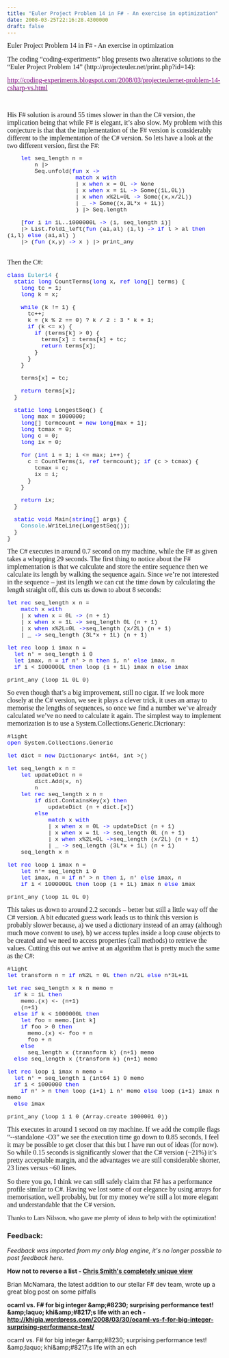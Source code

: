 ```yaml
---
title: "Euler Project Problem 14 in F# - An exercise in optimization"
date: 2008-03-25T22:16:28.4300000
draft: false
---
```


<p class="MsoNormal" style="MARGIN: 0cm 0cm 10pt"><font face="Calibri" size="3">Euler Project Problem 14 in F# - An exercise in optimization</font></p>
<p class="MsoNormal" style="MARGIN: 0cm 0cm 10pt"><font face="Calibri" size="3">The coding “coding-experiments” blog presents two alterative solutions to the “Euler Project Problem 14” (http://projecteuler.net/print.php?id=14): </font></p>
<p class="MsoNormal" style="MARGIN: 0cm 0cm 10pt"><a href="http://coding-experiments.blogspot.com/2008/03/projecteulernet-problem-14-csharp-vs.html"><font face="Calibri" color="#800080" size="3">http://coding-experiments.blogspot.com/2008/03/projecteulernet-problem-14-csharp-vs.html</font></a></p>
<p class="MsoNormal" style="MARGIN: 0cm 0cm 10pt"><o:p><font face="Calibri" size="3"> </font></o:p></p>
<p class="MsoNormal" style="MARGIN: 0cm 0cm 10pt"><font face="Calibri" size="3">His F# solution is around 55 times slower in than the C# version, the implication being that while F# is elegant, it’s also slow. My problem with this conjecture is that that the implementation of the F# version is considerably different to the implementation of the C# version. So lets have a look at the two different version, first the F#:</font></p>
<p class="MsoNormal" style="MARGIN: 0cm 0cm 0pt; LINE-HEIGHT: normal; mso-layout-grid-align: none"><span style="FONT-SIZE: 10pt; FONT-FAMILY: &quot;Courier New&quot;; mso-no-proof: yes"><span style="mso-spacerun: yes">    </span><span style="COLOR: blue">let</span> seq_length n = <o:p></o:p></span></p>
<p class="MsoNormal" style="MARGIN: 0cm 0cm 0pt; LINE-HEIGHT: normal; mso-layout-grid-align: none"><span style="FONT-SIZE: 10pt; FONT-FAMILY: &quot;Courier New&quot;; mso-no-proof: yes"><span style="mso-spacerun: yes">        </span>n |&gt; <o:p></o:p></span></p>
<p class="MsoNormal" style="MARGIN: 0cm 0cm 0pt; LINE-HEIGHT: normal; mso-layout-grid-align: none"><span style="FONT-SIZE: 10pt; FONT-FAMILY: &quot;Courier New&quot;; mso-no-proof: yes"><span style="mso-spacerun: yes">        </span>Seq.unfold(<span style="COLOR: blue">fun</span> x <span style="COLOR: blue">-&gt;</span> <o:p></o:p></span></p>
<p class="MsoNormal" style="MARGIN: 0cm 0cm 0pt; LINE-HEIGHT: normal; mso-layout-grid-align: none"><span style="FONT-SIZE: 10pt; FONT-FAMILY: &quot;Courier New&quot;; mso-no-proof: yes"><span style="mso-spacerun: yes">                    </span><span style="COLOR: blue">match</span> x <span style="COLOR: blue">with<o:p></o:p></span></span></p>
<p class="MsoNormal" style="MARGIN: 0cm 0cm 0pt; LINE-HEIGHT: normal; mso-layout-grid-align: none"><span style="FONT-SIZE: 10pt; FONT-FAMILY: &quot;Courier New&quot;; mso-no-proof: yes"><span style="mso-spacerun: yes">                    </span>| x <span style="COLOR: blue">when</span> x = 0L <span style="COLOR: blue">-&gt;</span> None<o:p></o:p></span></p>
<p class="MsoNormal" style="MARGIN: 0cm 0cm 0pt; LINE-HEIGHT: normal; mso-layout-grid-align: none"><span style="FONT-SIZE: 10pt; FONT-FAMILY: &quot;Courier New&quot;; mso-no-proof: yes"><span style="mso-spacerun: yes">                    </span>| x <span style="COLOR: blue">when</span> x = 1L <span style="COLOR: blue">-&gt;</span> Some((1L,0L))<o:p></o:p></span></p>
<p class="MsoNormal" style="MARGIN: 0cm 0cm 0pt; LINE-HEIGHT: normal; mso-layout-grid-align: none"><span style="FONT-SIZE: 10pt; FONT-FAMILY: &quot;Courier New&quot;; mso-no-proof: yes"><span style="mso-spacerun: yes">                    </span>| x <span style="COLOR: blue">when</span> x%2L=0L <span style="COLOR: blue">-&gt;</span> Some((x,x/2L))<o:p></o:p></span></p>
<p class="MsoNormal" style="MARGIN: 0cm 0cm 0pt; LINE-HEIGHT: normal; mso-layout-grid-align: none"><span style="FONT-SIZE: 10pt; FONT-FAMILY: &quot;Courier New&quot;; mso-no-proof: yes"><span style="mso-spacerun: yes">                    </span>| _ <span style="COLOR: blue">-&gt;</span> Some((x,3L*x + 1L))<o:p></o:p></span></p>
<p class="MsoNormal" style="MARGIN: 0cm 0cm 0pt; LINE-HEIGHT: normal; mso-layout-grid-align: none"><span style="FONT-SIZE: 10pt; FONT-FAMILY: &quot;Courier New&quot;; mso-no-proof: yes"><span style="mso-spacerun: yes">                    </span>) |&gt; Seq.length<o:p></o:p></span></p>
<p class="MsoNormal" style="MARGIN: 0cm 0cm 0pt; LINE-HEIGHT: normal; mso-layout-grid-align: none"><span style="FONT-SIZE: 10pt; FONT-FAMILY: &quot;Courier New&quot;; mso-no-proof: yes"><span style="mso-spacerun: yes">                    </span><o:p></o:p></span></p>
<p class="MsoNormal" style="MARGIN: 0cm 0cm 0pt; LINE-HEIGHT: normal; mso-layout-grid-align: none"><span style="FONT-SIZE: 10pt; FONT-FAMILY: &quot;Courier New&quot;; mso-no-proof: yes"><span style="mso-spacerun: yes">    </span>[<span style="COLOR: blue">for</span> i <span style="COLOR: blue">in</span> 1L..1000000L <span style="COLOR: blue">-&gt;</span> (i, seq_length i)]<o:p></o:p></span></p>
<p class="MsoNormal" style="MARGIN: 0cm 0cm 0pt; LINE-HEIGHT: normal; mso-layout-grid-align: none"><span style="FONT-SIZE: 10pt; FONT-FAMILY: &quot;Courier New&quot;; mso-no-proof: yes"><span style="mso-spacerun: yes">    </span>|&gt; List.fold1_left(<span style="COLOR: blue">fun</span> (ai,al) (i,l) <span style="COLOR: blue">-&gt;</span> <span style="COLOR: blue">if</span> l &gt; al <span style="COLOR: blue">then</span> (i,l) <span style="COLOR: blue">else</span> (ai,al) )<o:p></o:p></span></p>
<p class="MsoNormal" style="MARGIN: 0cm 0cm 0pt; LINE-HEIGHT: normal; mso-layout-grid-align: none"><span style="FONT-SIZE: 10pt; FONT-FAMILY: &quot;Courier New&quot;; mso-no-proof: yes"><span style="mso-spacerun: yes">    </span>|&gt; (<span style="COLOR: blue">fun</span> (x,y) <span style="COLOR: blue">-&gt;</span> x ) |&gt; print_any<o:p></o:p></span></p>
<p class="MsoNormal" style="MARGIN: 0cm 0cm 10pt"><o:p><font face="Calibri" size="3"> </font></o:p></p>
<p class="MsoNormal" style="MARGIN: 0cm 0cm 10pt"><font face="Calibri" size="3">Then the C#:</font></p>
<p class="MsoNormal" style="MARGIN: 0cm 0cm 0pt; LINE-HEIGHT: normal; mso-layout-grid-align: none"><span style="FONT-SIZE: 10pt; COLOR: blue; FONT-FAMILY: &quot;Courier New&quot;; mso-no-proof: yes">class</span><span style="FONT-SIZE: 10pt; FONT-FAMILY: &quot;Courier New&quot;; mso-no-proof: yes"> <span style="COLOR: #2b91af">Euler14</span> {<o:p></o:p></span></p>
<p class="MsoNormal" style="MARGIN: 0cm 0cm 0pt; LINE-HEIGHT: normal; mso-layout-grid-align: none"><span style="FONT-SIZE: 10pt; FONT-FAMILY: &quot;Courier New&quot;; mso-no-proof: yes"><span style="mso-spacerun: yes">  </span><span style="COLOR: blue">static</span> <span style="COLOR: blue">long</span> CountTerms(<span style="COLOR: blue">long</span> x, <span style="COLOR: blue">ref</span> <span style="COLOR: blue">long</span>[] terms) {<o:p></o:p></span></p>
<p class="MsoNormal" style="MARGIN: 0cm 0cm 0pt; LINE-HEIGHT: normal; mso-layout-grid-align: none"><span style="FONT-SIZE: 10pt; FONT-FAMILY: &quot;Courier New&quot;; mso-no-proof: yes"><span style="mso-spacerun: yes">    </span><span style="COLOR: blue">long</span> tc = 1;<o:p></o:p></span></p>
<p class="MsoNormal" style="MARGIN: 0cm 0cm 0pt; LINE-HEIGHT: normal; mso-layout-grid-align: none"><span style="FONT-SIZE: 10pt; FONT-FAMILY: &quot;Courier New&quot;; mso-no-proof: yes"><span style="mso-spacerun: yes">    </span><span style="COLOR: blue">long</span> k = x;<o:p></o:p></span></p>
<p class="MsoNormal" style="MARGIN: 0cm 0cm 0pt; LINE-HEIGHT: normal; mso-layout-grid-align: none"><span style="FONT-SIZE: 10pt; FONT-FAMILY: &quot;Courier New&quot;; mso-no-proof: yes"><o:p> </o:p></span></p>
<p class="MsoNormal" style="MARGIN: 0cm 0cm 0pt; LINE-HEIGHT: normal; mso-layout-grid-align: none"><span style="FONT-SIZE: 10pt; FONT-FAMILY: &quot;Courier New&quot;; mso-no-proof: yes"><span style="mso-spacerun: yes">    </span><span style="COLOR: blue">while</span> (k != 1) {<o:p></o:p></span></p>
<p class="MsoNormal" style="MARGIN: 0cm 0cm 0pt; LINE-HEIGHT: normal; mso-layout-grid-align: none"><span style="FONT-SIZE: 10pt; FONT-FAMILY: &quot;Courier New&quot;; mso-no-proof: yes"><span style="mso-spacerun: yes">      </span>tc++;<o:p></o:p></span></p>
<p class="MsoNormal" style="MARGIN: 0cm 0cm 0pt; LINE-HEIGHT: normal; mso-layout-grid-align: none"><span style="FONT-SIZE: 10pt; FONT-FAMILY: &quot;Courier New&quot;; mso-no-proof: yes"><span style="mso-spacerun: yes">      </span>k = (k % 2 == 0) ? k / 2 : 3 * k + 1;<o:p></o:p></span></p>
<p class="MsoNormal" style="MARGIN: 0cm 0cm 0pt; LINE-HEIGHT: normal; mso-layout-grid-align: none"><span style="FONT-SIZE: 10pt; FONT-FAMILY: &quot;Courier New&quot;; mso-no-proof: yes"><span style="mso-spacerun: yes">      </span><span style="COLOR: blue">if</span> (k &lt;= x) {<o:p></o:p></span></p>
<p class="MsoNormal" style="MARGIN: 0cm 0cm 0pt; LINE-HEIGHT: normal; mso-layout-grid-align: none"><span style="FONT-SIZE: 10pt; FONT-FAMILY: &quot;Courier New&quot;; mso-no-proof: yes"><span style="mso-spacerun: yes">        </span><span style="COLOR: blue">if</span> (terms[k] &gt; 0) {<o:p></o:p></span></p>
<p class="MsoNormal" style="MARGIN: 0cm 0cm 0pt; LINE-HEIGHT: normal; mso-layout-grid-align: none"><span style="FONT-SIZE: 10pt; FONT-FAMILY: &quot;Courier New&quot;; mso-no-proof: yes"><span style="mso-spacerun: yes">          </span>terms[x] = terms[k] + tc;<o:p></o:p></span></p>
<p class="MsoNormal" style="MARGIN: 0cm 0cm 0pt; LINE-HEIGHT: normal; mso-layout-grid-align: none"><span style="FONT-SIZE: 10pt; FONT-FAMILY: &quot;Courier New&quot;; mso-no-proof: yes"><span style="mso-spacerun: yes">          </span><span style="COLOR: blue">return</span> terms[x];<o:p></o:p></span></p>
<p class="MsoNormal" style="MARGIN: 0cm 0cm 0pt; LINE-HEIGHT: normal; mso-layout-grid-align: none"><span style="FONT-SIZE: 10pt; FONT-FAMILY: &quot;Courier New&quot;; mso-no-proof: yes"><span style="mso-spacerun: yes">        </span>}<o:p></o:p></span></p>
<p class="MsoNormal" style="MARGIN: 0cm 0cm 0pt; LINE-HEIGHT: normal; mso-layout-grid-align: none"><span style="FONT-SIZE: 10pt; FONT-FAMILY: &quot;Courier New&quot;; mso-no-proof: yes"><span style="mso-spacerun: yes">      </span>}<o:p></o:p></span></p>
<p class="MsoNormal" style="MARGIN: 0cm 0cm 0pt; LINE-HEIGHT: normal; mso-layout-grid-align: none"><span style="FONT-SIZE: 10pt; FONT-FAMILY: &quot;Courier New&quot;; mso-no-proof: yes"><span style="mso-spacerun: yes">    </span>}<o:p></o:p></span></p>
<p class="MsoNormal" style="MARGIN: 0cm 0cm 0pt; LINE-HEIGHT: normal; mso-layout-grid-align: none"><span style="FONT-SIZE: 10pt; FONT-FAMILY: &quot;Courier New&quot;; mso-no-proof: yes"><o:p> </o:p></span></p>
<p class="MsoNormal" style="MARGIN: 0cm 0cm 0pt; LINE-HEIGHT: normal; mso-layout-grid-align: none"><span style="FONT-SIZE: 10pt; FONT-FAMILY: &quot;Courier New&quot;; mso-no-proof: yes"><span style="mso-spacerun: yes">    </span>terms[x] = tc;<o:p></o:p></span></p>
<p class="MsoNormal" style="MARGIN: 0cm 0cm 0pt; LINE-HEIGHT: normal; mso-layout-grid-align: none"><span style="FONT-SIZE: 10pt; FONT-FAMILY: &quot;Courier New&quot;; mso-no-proof: yes"><o:p> </o:p></span></p>
<p class="MsoNormal" style="MARGIN: 0cm 0cm 0pt; LINE-HEIGHT: normal; mso-layout-grid-align: none"><span style="FONT-SIZE: 10pt; FONT-FAMILY: &quot;Courier New&quot;; mso-no-proof: yes"><span style="mso-spacerun: yes">    </span><span style="COLOR: blue">return</span> terms[x];<o:p></o:p></span></p>
<p class="MsoNormal" style="MARGIN: 0cm 0cm 0pt; LINE-HEIGHT: normal; mso-layout-grid-align: none"><span style="FONT-SIZE: 10pt; FONT-FAMILY: &quot;Courier New&quot;; mso-no-proof: yes"><span style="mso-spacerun: yes">  </span>}<o:p></o:p></span></p>
<p class="MsoNormal" style="MARGIN: 0cm 0cm 0pt; LINE-HEIGHT: normal; mso-layout-grid-align: none"><span style="FONT-SIZE: 10pt; FONT-FAMILY: &quot;Courier New&quot;; mso-no-proof: yes"><o:p> </o:p></span></p>
<p class="MsoNormal" style="MARGIN: 0cm 0cm 0pt; LINE-HEIGHT: normal; mso-layout-grid-align: none"><span style="FONT-SIZE: 10pt; FONT-FAMILY: &quot;Courier New&quot;; mso-no-proof: yes"><span style="mso-spacerun: yes">  </span><span style="COLOR: blue">static</span> <span style="COLOR: blue">long</span> LongestSeq() {<o:p></o:p></span></p>
<p class="MsoNormal" style="MARGIN: 0cm 0cm 0pt; LINE-HEIGHT: normal; mso-layout-grid-align: none"><span style="FONT-SIZE: 10pt; FONT-FAMILY: &quot;Courier New&quot;; mso-no-proof: yes"><span style="mso-spacerun: yes">    </span><span style="COLOR: blue">long</span> max = 1000000;<o:p></o:p></span></p>
<p class="MsoNormal" style="MARGIN: 0cm 0cm 0pt; LINE-HEIGHT: normal; mso-layout-grid-align: none"><span style="FONT-SIZE: 10pt; FONT-FAMILY: &quot;Courier New&quot;; mso-no-proof: yes"><span style="mso-spacerun: yes">    </span><span style="COLOR: blue">long</span>[] termcount = <span style="COLOR: blue">new</span> <span style="COLOR: blue">long</span>[max + 1];<o:p></o:p></span></p>
<p class="MsoNormal" style="MARGIN: 0cm 0cm 0pt; LINE-HEIGHT: normal; mso-layout-grid-align: none"><span style="FONT-SIZE: 10pt; FONT-FAMILY: &quot;Courier New&quot;; mso-no-proof: yes"><span style="mso-spacerun: yes">    </span><span style="COLOR: blue">long</span> tcmax = 0;<o:p></o:p></span></p>
<p class="MsoNormal" style="MARGIN: 0cm 0cm 0pt; LINE-HEIGHT: normal; mso-layout-grid-align: none"><span style="FONT-SIZE: 10pt; FONT-FAMILY: &quot;Courier New&quot;; mso-no-proof: yes"><span style="mso-spacerun: yes">    </span><span style="COLOR: blue">long</span> c = 0;<o:p></o:p></span></p>
<p class="MsoNormal" style="MARGIN: 0cm 0cm 0pt; LINE-HEIGHT: normal; mso-layout-grid-align: none"><span style="FONT-SIZE: 10pt; FONT-FAMILY: &quot;Courier New&quot;; mso-no-proof: yes"><span style="mso-spacerun: yes">    </span><span style="COLOR: blue">long</span> ix = 0;<o:p></o:p></span></p>
<p class="MsoNormal" style="MARGIN: 0cm 0cm 0pt; LINE-HEIGHT: normal; mso-layout-grid-align: none"><span style="FONT-SIZE: 10pt; FONT-FAMILY: &quot;Courier New&quot;; mso-no-proof: yes"><o:p> </o:p></span></p>
<p class="MsoNormal" style="MARGIN: 0cm 0cm 0pt; LINE-HEIGHT: normal; mso-layout-grid-align: none"><span style="FONT-SIZE: 10pt; FONT-FAMILY: &quot;Courier New&quot;; mso-no-proof: yes"><span style="mso-spacerun: yes">    </span><span style="COLOR: blue">for</span> (<span style="COLOR: blue">int</span> i = 1; i &lt;= max; i++) {<o:p></o:p></span></p>
<p class="MsoNormal" style="MARGIN: 0cm 0cm 0pt; LINE-HEIGHT: normal; mso-layout-grid-align: none"><span style="FONT-SIZE: 10pt; FONT-FAMILY: &quot;Courier New&quot;; mso-no-proof: yes"><span style="mso-spacerun: yes">      </span>c = CountTerms(i, <span style="COLOR: blue">ref</span> termcount); <span style="COLOR: blue">if</span> (c &gt; tcmax) {<o:p></o:p></span></p>
<p class="MsoNormal" style="MARGIN: 0cm 0cm 0pt; LINE-HEIGHT: normal; mso-layout-grid-align: none"><span style="FONT-SIZE: 10pt; FONT-FAMILY: &quot;Courier New&quot;; mso-no-proof: yes"><span style="mso-spacerun: yes">        </span>tcmax = c;<o:p></o:p></span></p>
<p class="MsoNormal" style="MARGIN: 0cm 0cm 0pt; LINE-HEIGHT: normal; mso-layout-grid-align: none"><span style="FONT-SIZE: 10pt; FONT-FAMILY: &quot;Courier New&quot;; mso-no-proof: yes"><span style="mso-spacerun: yes">        </span>ix = i;<o:p></o:p></span></p>
<p class="MsoNormal" style="MARGIN: 0cm 0cm 0pt; LINE-HEIGHT: normal; mso-layout-grid-align: none"><span style="FONT-SIZE: 10pt; FONT-FAMILY: &quot;Courier New&quot;; mso-no-proof: yes"><span style="mso-spacerun: yes">      </span>}<o:p></o:p></span></p>
<p class="MsoNormal" style="MARGIN: 0cm 0cm 0pt; LINE-HEIGHT: normal; mso-layout-grid-align: none"><span style="FONT-SIZE: 10pt; FONT-FAMILY: &quot;Courier New&quot;; mso-no-proof: yes"><span style="mso-spacerun: yes">    </span>}<o:p></o:p></span></p>
<p class="MsoNormal" style="MARGIN: 0cm 0cm 0pt; LINE-HEIGHT: normal; mso-layout-grid-align: none"><span style="FONT-SIZE: 10pt; FONT-FAMILY: &quot;Courier New&quot;; mso-no-proof: yes"><o:p> </o:p></span></p>
<p class="MsoNormal" style="MARGIN: 0cm 0cm 0pt; LINE-HEIGHT: normal; mso-layout-grid-align: none"><span style="FONT-SIZE: 10pt; FONT-FAMILY: &quot;Courier New&quot;; mso-no-proof: yes"><span style="mso-spacerun: yes">    </span><span style="COLOR: blue">return</span> ix;<o:p></o:p></span></p>
<p class="MsoNormal" style="MARGIN: 0cm 0cm 0pt; LINE-HEIGHT: normal; mso-layout-grid-align: none"><span style="FONT-SIZE: 10pt; FONT-FAMILY: &quot;Courier New&quot;; mso-no-proof: yes"><span style="mso-spacerun: yes">  </span>}<o:p></o:p></span></p>
<p class="MsoNormal" style="MARGIN: 0cm 0cm 0pt; LINE-HEIGHT: normal; mso-layout-grid-align: none"><span style="FONT-SIZE: 10pt; FONT-FAMILY: &quot;Courier New&quot;; mso-no-proof: yes"><o:p> </o:p></span></p>
<p class="MsoNormal" style="MARGIN: 0cm 0cm 0pt; LINE-HEIGHT: normal; mso-layout-grid-align: none"><span style="FONT-SIZE: 10pt; FONT-FAMILY: &quot;Courier New&quot;; mso-no-proof: yes"><span style="mso-spacerun: yes">  </span><span style="COLOR: blue">static</span> <span style="COLOR: blue">void</span> Main(<span style="COLOR: blue">string</span>[] args) {<o:p></o:p></span></p>
<p class="MsoNormal" style="MARGIN: 0cm 0cm 0pt; LINE-HEIGHT: normal; mso-layout-grid-align: none"><span style="FONT-SIZE: 10pt; FONT-FAMILY: &quot;Courier New&quot;; mso-no-proof: yes"><span style="mso-spacerun: yes">    </span><span style="COLOR: #2b91af">Console</span>.WriteLine(LongestSeq());<o:p></o:p></span></p>
<p class="MsoNormal" style="MARGIN: 0cm 0cm 0pt; LINE-HEIGHT: normal; mso-layout-grid-align: none"><span style="FONT-SIZE: 10pt; FONT-FAMILY: &quot;Courier New&quot;; mso-no-proof: yes"><span style="mso-spacerun: yes">  </span>}<o:p></o:p></span></p>
<p class="MsoNormal" style="MARGIN: 0cm 0cm 10pt"><span style="FONT-SIZE: 10pt; LINE-HEIGHT: 115%; FONT-FAMILY: &quot;Courier New&quot;; mso-no-proof: yes">}</span></p>
<p class="MsoNormal" style="MARGIN: 0cm 0cm 10pt"><font face="Calibri" size="3">The C# executes in around 0.7 second on my machine, while the F# as given takes a whopping 29 seconds. The first thing to notice about the F# implementation is that we calculate and store the entire sequence then we calculate its length by walking the sequence again. Since we’re not interested in the sequence – just its length we can cut the time down by calculating the length straight off, this cuts us down to about 8 seconds:</font></p>
<p class="MsoNormal" style="MARGIN: 0cm 0cm 0pt; LINE-HEIGHT: normal; mso-layout-grid-align: none"><span style="FONT-SIZE: 10pt; COLOR: blue; FONT-FAMILY: &quot;Courier New&quot;; mso-no-proof: yes">let</span><span style="FONT-SIZE: 10pt; FONT-FAMILY: &quot;Courier New&quot;; mso-no-proof: yes"> <span style="COLOR: blue">rec</span> seq_length x n =<o:p></o:p></span></p>
<p class="MsoNormal" style="MARGIN: 0cm 0cm 0pt; LINE-HEIGHT: normal; mso-layout-grid-align: none"><span style="FONT-SIZE: 10pt; FONT-FAMILY: &quot;Courier New&quot;; mso-no-proof: yes"><span style="mso-spacerun: yes">    </span><span style="COLOR: blue">match</span> x <span style="COLOR: blue">with<o:p></o:p></span></span></p>
<p class="MsoNormal" style="MARGIN: 0cm 0cm 0pt; LINE-HEIGHT: normal; mso-layout-grid-align: none"><span style="FONT-SIZE: 10pt; FONT-FAMILY: &quot;Courier New&quot;; mso-no-proof: yes"><span style="mso-spacerun: yes">    </span>| x <span style="COLOR: blue">when</span> x = 0L <span style="COLOR: blue">-&gt;</span> (n + 1)<o:p></o:p></span></p>
<p class="MsoNormal" style="MARGIN: 0cm 0cm 0pt; LINE-HEIGHT: normal; mso-layout-grid-align: none"><span style="FONT-SIZE: 10pt; FONT-FAMILY: &quot;Courier New&quot;; mso-no-proof: yes"><span style="mso-spacerun: yes">    </span>| x <span style="COLOR: blue">when</span> x = 1L <span style="COLOR: blue">-&gt;</span> seq_length 0L (n + 1)<o:p></o:p></span></p>
<p class="MsoNormal" style="MARGIN: 0cm 0cm 0pt; LINE-HEIGHT: normal; mso-layout-grid-align: none"><span style="FONT-SIZE: 10pt; FONT-FAMILY: &quot;Courier New&quot;; mso-no-proof: yes"><span style="mso-spacerun: yes">    </span>| x <span style="COLOR: blue">when</span> x%2L=0L <span style="COLOR: blue">-&gt;</span>seq_length (x/2L) (n + 1)<o:p></o:p></span></p>
<p class="MsoNormal" style="MARGIN: 0cm 0cm 0pt; LINE-HEIGHT: normal; mso-layout-grid-align: none"><span style="FONT-SIZE: 10pt; FONT-FAMILY: &quot;Courier New&quot;; mso-no-proof: yes"><span style="mso-spacerun: yes">    </span>| _ <span style="COLOR: blue">-&gt;</span> seq_length (3L*x + 1L) (n + 1)<span style="mso-spacerun: yes">     </span><o:p></o:p></span></p>
<p class="MsoNormal" style="MARGIN: 0cm 0cm 0pt; LINE-HEIGHT: normal; mso-layout-grid-align: none"><span style="FONT-SIZE: 10pt; FONT-FAMILY: &quot;Courier New&quot;; mso-no-proof: yes"><o:p> </o:p></span></p>
<p class="MsoNormal" style="MARGIN: 0cm 0cm 0pt; LINE-HEIGHT: normal; mso-layout-grid-align: none"><span style="FONT-SIZE: 10pt; COLOR: blue; FONT-FAMILY: &quot;Courier New&quot;; mso-no-proof: yes">let</span><span style="FONT-SIZE: 10pt; FONT-FAMILY: &quot;Courier New&quot;; mso-no-proof: yes"> <span style="COLOR: blue">rec</span> loop i imax n =<o:p></o:p></span></p>
<p class="MsoNormal" style="MARGIN: 0cm 0cm 0pt; LINE-HEIGHT: normal; mso-layout-grid-align: none"><span style="FONT-SIZE: 10pt; FONT-FAMILY: &quot;Courier New&quot;; mso-no-proof: yes"><span style="mso-spacerun: yes">  </span><span style="COLOR: blue">let</span> n' = seq_length i 0<o:p></o:p></span></p>
<p class="MsoNormal" style="MARGIN: 0cm 0cm 0pt; LINE-HEIGHT: normal; mso-layout-grid-align: none"><span style="FONT-SIZE: 10pt; FONT-FAMILY: &quot;Courier New&quot;; mso-no-proof: yes"><span style="mso-spacerun: yes">  </span><span style="COLOR: blue">let</span> imax, n = <span style="COLOR: blue">if</span> n' &gt; n <span style="COLOR: blue">then</span> i, n' <span style="COLOR: blue">else</span> imax, n<o:p></o:p></span></p>
<p class="MsoNormal" style="MARGIN: 0cm 0cm 0pt; LINE-HEIGHT: normal; mso-layout-grid-align: none"><span style="FONT-SIZE: 10pt; FONT-FAMILY: &quot;Courier New&quot;; mso-no-proof: yes"><span style="mso-spacerun: yes">  </span><span style="COLOR: blue">if</span> i &lt; 1000000L <span style="COLOR: blue">then</span> loop (i + 1L) imax n <span style="COLOR: blue">else</span> imax<o:p></o:p></span></p>
<p class="MsoNormal" style="MARGIN: 0cm 0cm 0pt; LINE-HEIGHT: normal; mso-layout-grid-align: none"><span style="FONT-SIZE: 10pt; FONT-FAMILY: &quot;Courier New&quot;; mso-no-proof: yes"><span style="mso-spacerun: yes">  </span><o:p></o:p></span></p>
<p class="MsoNormal" style="MARGIN: 0cm 0cm 10pt"><span style="FONT-SIZE: 10pt; LINE-HEIGHT: 115%; FONT-FAMILY: &quot;Courier New&quot;; mso-no-proof: yes">print_any (loop 1L 0L 0)</span></p>
<p class="MsoNormal" style="MARGIN: 0cm 0cm 10pt"><font face="Calibri" size="3">So even though that’s a big improvement, still no cigar. If we look more closely at the C# version, we see it plays a clever trick, it uses an array to memorise the lengths of sequences, so once we find a number we’ve already calculated we’ve no need to calculate it again. The simplest way to implement memorization is to use a System.Collections.Generic.Dicrionary:</font></p>
<p class="MsoNormal" style="MARGIN: 0cm 0cm 0pt; LINE-HEIGHT: normal; mso-layout-grid-align: none"><span style="FONT-SIZE: 10pt; FONT-FAMILY: &quot;Courier New&quot;; mso-no-proof: yes">#light<o:p></o:p></span></p>
<p class="MsoNormal" style="MARGIN: 0cm 0cm 0pt; LINE-HEIGHT: normal; mso-layout-grid-align: none"><span style="FONT-SIZE: 10pt; COLOR: blue; FONT-FAMILY: &quot;Courier New&quot;; mso-no-proof: yes">open</span><span style="FONT-SIZE: 10pt; FONT-FAMILY: &quot;Courier New&quot;; mso-no-proof: yes"> System.Collections.Generic<o:p></o:p></span></p>
<p class="MsoNormal" style="MARGIN: 0cm 0cm 0pt; LINE-HEIGHT: normal; mso-layout-grid-align: none"><span style="FONT-SIZE: 10pt; FONT-FAMILY: &quot;Courier New&quot;; mso-no-proof: yes"><o:p> </o:p></span></p>
<p class="MsoNormal" style="MARGIN: 0cm 0cm 0pt; LINE-HEIGHT: normal; mso-layout-grid-align: none"><span style="FONT-SIZE: 10pt; COLOR: blue; FONT-FAMILY: &quot;Courier New&quot;; mso-no-proof: yes">let</span><span style="FONT-SIZE: 10pt; FONT-FAMILY: &quot;Courier New&quot;; mso-no-proof: yes"> dict = <span style="COLOR: blue">new</span> Dictionary&lt; int64, int &gt;()<o:p></o:p></span></p>
<p class="MsoNormal" style="MARGIN: 0cm 0cm 0pt; LINE-HEIGHT: normal; mso-layout-grid-align: none"><span style="FONT-SIZE: 10pt; FONT-FAMILY: &quot;Courier New&quot;; mso-no-proof: yes"><o:p> </o:p></span></p>
<p class="MsoNormal" style="MARGIN: 0cm 0cm 0pt; LINE-HEIGHT: normal; mso-layout-grid-align: none"><span style="FONT-SIZE: 10pt; COLOR: blue; FONT-FAMILY: &quot;Courier New&quot;; mso-no-proof: yes">let</span><span style="FONT-SIZE: 10pt; FONT-FAMILY: &quot;Courier New&quot;; mso-no-proof: yes"> seq_length x n =<o:p></o:p></span></p>
<p class="MsoNormal" style="MARGIN: 0cm 0cm 0pt; LINE-HEIGHT: normal; mso-layout-grid-align: none"><span style="FONT-SIZE: 10pt; FONT-FAMILY: &quot;Courier New&quot;; mso-no-proof: yes"><span style="mso-spacerun: yes">    </span><span style="COLOR: blue">let</span> updateDict n =<o:p></o:p></span></p>
<p class="MsoNormal" style="MARGIN: 0cm 0cm 0pt; LINE-HEIGHT: normal; mso-layout-grid-align: none"><span style="FONT-SIZE: 10pt; FONT-FAMILY: &quot;Courier New&quot;; mso-no-proof: yes"><span style="mso-spacerun: yes">        </span>dict.Add(x, n)<o:p></o:p></span></p>
<p class="MsoNormal" style="MARGIN: 0cm 0cm 0pt; LINE-HEIGHT: normal; mso-layout-grid-align: none"><span style="FONT-SIZE: 10pt; FONT-FAMILY: &quot;Courier New&quot;; mso-no-proof: yes"><span style="mso-spacerun: yes">        </span>n<o:p></o:p></span></p>
<p class="MsoNormal" style="MARGIN: 0cm 0cm 0pt; LINE-HEIGHT: normal; mso-layout-grid-align: none"><span style="FONT-SIZE: 10pt; FONT-FAMILY: &quot;Courier New&quot;; mso-no-proof: yes"><span style="mso-spacerun: yes">    </span><span style="COLOR: blue">let</span> <span style="COLOR: blue">rec</span> seq_length x n =<o:p></o:p></span></p>
<p class="MsoNormal" style="MARGIN: 0cm 0cm 0pt; LINE-HEIGHT: normal; mso-layout-grid-align: none"><span style="FONT-SIZE: 10pt; FONT-FAMILY: &quot;Courier New&quot;; mso-no-proof: yes"><span style="mso-spacerun: yes">        </span><span style="COLOR: blue">if</span> dict.ContainsKey(x) <span style="COLOR: blue">then<o:p></o:p></span></span></p>
<p class="MsoNormal" style="MARGIN: 0cm 0cm 0pt; LINE-HEIGHT: normal; mso-layout-grid-align: none"><span style="FONT-SIZE: 10pt; FONT-FAMILY: &quot;Courier New&quot;; mso-no-proof: yes"><span style="mso-spacerun: yes">            </span>updateDict (n + dict.[x])<o:p></o:p></span></p>
<p class="MsoNormal" style="MARGIN: 0cm 0cm 0pt; LINE-HEIGHT: normal; mso-layout-grid-align: none"><span style="FONT-SIZE: 10pt; FONT-FAMILY: &quot;Courier New&quot;; mso-no-proof: yes"><span style="mso-spacerun: yes">        </span><span style="COLOR: blue">else<o:p></o:p></span></span></p>
<p class="MsoNormal" style="MARGIN: 0cm 0cm 0pt; LINE-HEIGHT: normal; mso-layout-grid-align: none"><span style="FONT-SIZE: 10pt; FONT-FAMILY: &quot;Courier New&quot;; mso-no-proof: yes"><span style="mso-spacerun: yes">            </span><span style="COLOR: blue">match</span> x <span style="COLOR: blue">with<o:p></o:p></span></span></p>
<p class="MsoNormal" style="MARGIN: 0cm 0cm 0pt; LINE-HEIGHT: normal; mso-layout-grid-align: none"><span style="FONT-SIZE: 10pt; FONT-FAMILY: &quot;Courier New&quot;; mso-no-proof: yes"><span style="mso-spacerun: yes">            </span>| x <span style="COLOR: blue">when</span> x = 0L <span style="COLOR: blue">-&gt;</span> updateDict (n + 1)<o:p></o:p></span></p>
<p class="MsoNormal" style="MARGIN: 0cm 0cm 0pt; LINE-HEIGHT: normal; mso-layout-grid-align: none"><span style="FONT-SIZE: 10pt; FONT-FAMILY: &quot;Courier New&quot;; mso-no-proof: yes"><span style="mso-spacerun: yes">            </span>| x <span style="COLOR: blue">when</span> x = 1L <span style="COLOR: blue">-&gt;</span> seq_length 0L (n + 1)<o:p></o:p></span></p>
<p class="MsoNormal" style="MARGIN: 0cm 0cm 0pt; LINE-HEIGHT: normal; mso-layout-grid-align: none"><span style="FONT-SIZE: 10pt; FONT-FAMILY: &quot;Courier New&quot;; mso-no-proof: yes"><span style="mso-spacerun: yes">            </span>| x <span style="COLOR: blue">when</span> x%2L=0L <span style="COLOR: blue">-&gt;</span>seq_length (x/2L) (n + 1)<o:p></o:p></span></p>
<p class="MsoNormal" style="MARGIN: 0cm 0cm 0pt; LINE-HEIGHT: normal; mso-layout-grid-align: none"><span style="FONT-SIZE: 10pt; FONT-FAMILY: &quot;Courier New&quot;; mso-no-proof: yes"><span style="mso-spacerun: yes">            </span>| _ <span style="COLOR: blue">-&gt;</span> seq_length (3L*x + 1L) (n + 1)<o:p></o:p></span></p>
<p class="MsoNormal" style="MARGIN: 0cm 0cm 0pt; LINE-HEIGHT: normal; mso-layout-grid-align: none"><span style="FONT-SIZE: 10pt; FONT-FAMILY: &quot;Courier New&quot;; mso-no-proof: yes"><span style="mso-spacerun: yes">    </span>seq_length x n<o:p></o:p></span></p>
<p class="MsoNormal" style="MARGIN: 0cm 0cm 0pt; LINE-HEIGHT: normal; mso-layout-grid-align: none"><span style="FONT-SIZE: 10pt; FONT-FAMILY: &quot;Courier New&quot;; mso-no-proof: yes"><o:p> </o:p></span></p>
<p class="MsoNormal" style="MARGIN: 0cm 0cm 0pt; LINE-HEIGHT: normal; mso-layout-grid-align: none"><span style="FONT-SIZE: 10pt; COLOR: blue; FONT-FAMILY: &quot;Courier New&quot;; mso-no-proof: yes">let</span><span style="FONT-SIZE: 10pt; FONT-FAMILY: &quot;Courier New&quot;; mso-no-proof: yes"> <span style="COLOR: blue">rec</span> loop i imax n =<o:p></o:p></span></p>
<p class="MsoNormal" style="MARGIN: 0cm 0cm 0pt; LINE-HEIGHT: normal; mso-layout-grid-align: none"><span style="FONT-SIZE: 10pt; FONT-FAMILY: &quot;Courier New&quot;; mso-no-proof: yes"><span style="mso-spacerun: yes">    </span><span style="COLOR: blue">let</span> n'= seq_length i 0<o:p></o:p></span></p>
<p class="MsoNormal" style="MARGIN: 0cm 0cm 0pt; LINE-HEIGHT: normal; mso-layout-grid-align: none"><span style="FONT-SIZE: 10pt; FONT-FAMILY: &quot;Courier New&quot;; mso-no-proof: yes"><span style="mso-spacerun: yes">    </span><span style="COLOR: blue">let</span> imax, n = <span style="COLOR: blue">if</span> n' &gt; n <span style="COLOR: blue">then</span> i, n' <span style="COLOR: blue">else</span> imax, n<o:p></o:p></span></p>
<p class="MsoNormal" style="MARGIN: 0cm 0cm 0pt; LINE-HEIGHT: normal; mso-layout-grid-align: none"><span style="FONT-SIZE: 10pt; FONT-FAMILY: &quot;Courier New&quot;; mso-no-proof: yes"><span style="mso-spacerun: yes">    </span><span style="COLOR: blue">if</span> i &lt; 1000000L <span style="COLOR: blue">then</span> loop (i + 1L) imax n <span style="COLOR: blue">else</span> imax<o:p></o:p></span></p>
<p class="MsoNormal" style="MARGIN: 0cm 0cm 0pt; LINE-HEIGHT: normal; mso-layout-grid-align: none"><span style="FONT-SIZE: 10pt; FONT-FAMILY: &quot;Courier New&quot;; mso-no-proof: yes"><o:p> </o:p></span></p>
<p class="MsoNormal" style="MARGIN: 0cm 0cm 10pt"><span style="FONT-SIZE: 10pt; LINE-HEIGHT: 115%; FONT-FAMILY: &quot;Courier New&quot;; mso-no-proof: yes">print_any (loop 1L 0L 0)</span></p>
<p class="MsoNormal" style="MARGIN: 0cm 0cm 10pt"><font face="Calibri" size="3">This takes us down to around 2.2 seconds – better but still a little way off the C# version. A bit educated guess work leads us to think this version is probably slower because, a) we used a dictionary instead of an array (although much move convent to use), b) we access tuples inside a loop cause objects to be created and we need to access properties (call methods) to retrieve the values. Cutting this out we arrive at an algorithm that is pretty much the same as the C#:</font></p>
<p class="MsoNormal" style="MARGIN: 0cm 0cm 0pt; LINE-HEIGHT: normal; mso-layout-grid-align: none"><span style="FONT-SIZE: 10pt; FONT-FAMILY: &quot;Courier New&quot;; mso-no-proof: yes">#light<o:p></o:p></span></p>
<p class="MsoNormal" style="MARGIN: 0cm 0cm 0pt; LINE-HEIGHT: normal; mso-layout-grid-align: none"><span style="FONT-SIZE: 10pt; COLOR: blue; FONT-FAMILY: &quot;Courier New&quot;; mso-no-proof: yes">let</span><span style="FONT-SIZE: 10pt; FONT-FAMILY: &quot;Courier New&quot;; mso-no-proof: yes"> transform n = <span style="COLOR: blue">if</span> n%2L = 0L <span style="COLOR: blue">then</span> n/2L <span style="COLOR: blue">else</span> n*3L+1L<o:p></o:p></span></p>
<p class="MsoNormal" style="MARGIN: 0cm 0cm 0pt; LINE-HEIGHT: normal; mso-layout-grid-align: none"><span style="FONT-SIZE: 10pt; FONT-FAMILY: &quot;Courier New&quot;; mso-no-proof: yes"><o:p> </o:p></span></p>
<p class="MsoNormal" style="MARGIN: 0cm 0cm 0pt; LINE-HEIGHT: normal; mso-layout-grid-align: none"><span style="FONT-SIZE: 10pt; COLOR: blue; FONT-FAMILY: &quot;Courier New&quot;; mso-no-proof: yes">let</span><span style="FONT-SIZE: 10pt; FONT-FAMILY: &quot;Courier New&quot;; mso-no-proof: yes"> <span style="COLOR: blue">rec</span> seq_length x k n memo =<o:p></o:p></span></p>
<p class="MsoNormal" style="MARGIN: 0cm 0cm 0pt; LINE-HEIGHT: normal; mso-layout-grid-align: none"><span style="FONT-SIZE: 10pt; FONT-FAMILY: &quot;Courier New&quot;; mso-no-proof: yes"><span style="mso-spacerun: yes">  </span><span style="COLOR: blue">if</span> k = 1L <span style="COLOR: blue">then<o:p></o:p></span></span></p>
<p class="MsoNormal" style="MARGIN: 0cm 0cm 0pt; LINE-HEIGHT: normal; mso-layout-grid-align: none"><span style="FONT-SIZE: 10pt; FONT-FAMILY: &quot;Courier New&quot;; mso-no-proof: yes"><span style="mso-spacerun: yes">    </span>memo.(x) &lt;- (n+1)<o:p></o:p></span></p>
<p class="MsoNormal" style="MARGIN: 0cm 0cm 0pt; LINE-HEIGHT: normal; mso-layout-grid-align: none"><span style="FONT-SIZE: 10pt; FONT-FAMILY: &quot;Courier New&quot;; mso-no-proof: yes"><span style="mso-spacerun: yes">    </span>(n+1)<o:p></o:p></span></p>
<p class="MsoNormal" style="MARGIN: 0cm 0cm 0pt; LINE-HEIGHT: normal; mso-layout-grid-align: none"><span style="FONT-SIZE: 10pt; FONT-FAMILY: &quot;Courier New&quot;; mso-no-proof: yes"><span style="mso-spacerun: yes">  </span><span style="COLOR: blue">else</span> <span style="COLOR: blue">if</span> k &lt; 1000000L <span style="COLOR: blue">then<o:p></o:p></span></span></p>
<p class="MsoNormal" style="MARGIN: 0cm 0cm 0pt; LINE-HEIGHT: normal; mso-layout-grid-align: none"><span style="FONT-SIZE: 10pt; FONT-FAMILY: &quot;Courier New&quot;; mso-no-proof: yes"><span style="mso-spacerun: yes">    </span><span style="COLOR: blue">let</span> foo = memo.[int k]<o:p></o:p></span></p>
<p class="MsoNormal" style="MARGIN: 0cm 0cm 0pt; LINE-HEIGHT: normal; mso-layout-grid-align: none"><span style="FONT-SIZE: 10pt; FONT-FAMILY: &quot;Courier New&quot;; mso-no-proof: yes"><span style="mso-spacerun: yes">    </span><span style="COLOR: blue">if</span> foo &gt; 0 <span style="COLOR: blue">then<o:p></o:p></span></span></p>
<p class="MsoNormal" style="MARGIN: 0cm 0cm 0pt; LINE-HEIGHT: normal; mso-layout-grid-align: none"><span style="FONT-SIZE: 10pt; FONT-FAMILY: &quot;Courier New&quot;; mso-no-proof: yes"><span style="mso-spacerun: yes">      </span>memo.(x) &lt;- foo + n<o:p></o:p></span></p>
<p class="MsoNormal" style="MARGIN: 0cm 0cm 0pt; LINE-HEIGHT: normal; mso-layout-grid-align: none"><span style="FONT-SIZE: 10pt; FONT-FAMILY: &quot;Courier New&quot;; mso-no-proof: yes"><span style="mso-spacerun: yes">      </span>foo + n<o:p></o:p></span></p>
<p class="MsoNormal" style="MARGIN: 0cm 0cm 0pt; LINE-HEIGHT: normal; mso-layout-grid-align: none"><span style="FONT-SIZE: 10pt; FONT-FAMILY: &quot;Courier New&quot;; mso-no-proof: yes"><span style="mso-spacerun: yes">    </span><span style="COLOR: blue">else<o:p></o:p></span></span></p>
<p class="MsoNormal" style="MARGIN: 0cm 0cm 0pt; LINE-HEIGHT: normal; mso-layout-grid-align: none"><span style="FONT-SIZE: 10pt; FONT-FAMILY: &quot;Courier New&quot;; mso-no-proof: yes"><span style="mso-spacerun: yes">      </span>seq_length x (transform k) (n+1) memo<o:p></o:p></span></p>
<p class="MsoNormal" style="MARGIN: 0cm 0cm 0pt; LINE-HEIGHT: normal; mso-layout-grid-align: none"><span style="FONT-SIZE: 10pt; FONT-FAMILY: &quot;Courier New&quot;; mso-no-proof: yes"><span style="mso-spacerun: yes">  </span><span style="COLOR: blue">else</span> seq_length x (transform k) (n+1) memo<o:p></o:p></span></p>
<p class="MsoNormal" style="MARGIN: 0cm 0cm 0pt; LINE-HEIGHT: normal; mso-layout-grid-align: none"><span style="FONT-SIZE: 10pt; FONT-FAMILY: &quot;Courier New&quot;; mso-no-proof: yes"><o:p> </o:p></span></p>
<p class="MsoNormal" style="MARGIN: 0cm 0cm 0pt; LINE-HEIGHT: normal; mso-layout-grid-align: none"><span style="FONT-SIZE: 10pt; COLOR: blue; FONT-FAMILY: &quot;Courier New&quot;; mso-no-proof: yes">let</span><span style="FONT-SIZE: 10pt; FONT-FAMILY: &quot;Courier New&quot;; mso-no-proof: yes"> <span style="COLOR: blue">rec</span> loop i imax n memo =<o:p></o:p></span></p>
<p class="MsoNormal" style="MARGIN: 0cm 0cm 0pt; LINE-HEIGHT: normal; mso-layout-grid-align: none"><span style="FONT-SIZE: 10pt; FONT-FAMILY: &quot;Courier New&quot;; mso-no-proof: yes"><span style="mso-spacerun: yes">  </span><span style="COLOR: blue">let</span> n' = seq_length i (int64 i) 0 memo<o:p></o:p></span></p>
<p class="MsoNormal" style="MARGIN: 0cm 0cm 0pt; LINE-HEIGHT: normal; mso-layout-grid-align: none"><span style="FONT-SIZE: 10pt; FONT-FAMILY: &quot;Courier New&quot;; mso-no-proof: yes"><span style="mso-spacerun: yes">  </span><span style="COLOR: blue">if</span> i &lt; 1000000 <span style="COLOR: blue">then<o:p></o:p></span></span></p>
<p class="MsoNormal" style="MARGIN: 0cm 0cm 0pt; LINE-HEIGHT: normal; mso-layout-grid-align: none"><span style="FONT-SIZE: 10pt; FONT-FAMILY: &quot;Courier New&quot;; mso-no-proof: yes"><span style="mso-spacerun: yes">    </span><span style="COLOR: blue">if</span> n' &gt; n <span style="COLOR: blue">then</span> loop (i+1) i n' memo <span style="COLOR: blue">else</span> loop (i+1) imax n memo<o:p></o:p></span></p>
<p class="MsoNormal" style="MARGIN: 0cm 0cm 0pt; LINE-HEIGHT: normal; mso-layout-grid-align: none"><span style="FONT-SIZE: 10pt; FONT-FAMILY: &quot;Courier New&quot;; mso-no-proof: yes"><span style="mso-spacerun: yes">  </span><span style="COLOR: blue">else</span> imax<o:p></o:p></span></p>
<p class="MsoNormal" style="MARGIN: 0cm 0cm 0pt; LINE-HEIGHT: normal; mso-layout-grid-align: none"><span style="FONT-SIZE: 10pt; FONT-FAMILY: &quot;Courier New&quot;; mso-no-proof: yes"><o:p> </o:p></span></p>
<p class="MsoNormal" style="MARGIN: 0cm 0cm 10pt"><span style="FONT-SIZE: 10pt; LINE-HEIGHT: 115%; FONT-FAMILY: &quot;Courier New&quot;; mso-no-proof: yes">print_any (loop 1 1 0 (Array.create 1000001 0))</span></p>
<p class="MsoNormal" style="MARGIN: 0cm 0cm 10pt"><font face="Calibri" size="3">This executes in around 1 second on my machine. If we add the compile flags “--standalone -O3” we see the execution time go down to 0.85 seconds, I feel it may be possible to get closer that this but I have run out of ideas (for now). So while 0.15 seconds is significantly slower that the C# version (~21%) it’s pretty acceptable margin, and the advantages we are still considerable shorter, 23 lines versus ~60 lines.</font></p>
<p class="MsoNormal" style="MARGIN: 0cm 0cm 10pt"><font face="Calibri" size="3">So there you go, I think we can still safely claim that F# has a performance profile similar to C#. Having we lost some of our elegance by using arrays for memorisation, well probably, but for my money we’re still a lot more elegant and understandable that the C# version.</font></p>
<span style="FONT-SIZE: 11pt; FONT-FAMILY: &quot;Calibri&quot;,&quot;sans-serif&quot;; mso-ascii-theme-font: minor-latin; mso-fareast-font-family: Calibri; mso-fareast-theme-font: minor-latin; mso-hansi-theme-font: minor-latin; mso-bidi-font-family: 'Times New Roman'; mso-bidi-theme-font: minor-bidi; mso-fareast-language: EN-US; mso-ansi-language: EN-GB; mso-bidi-language: AR-SA">Thanks to Lars Nilsson, who gave me plenty of ideas to help with the optimization!</span>

### Feedback:

*Feedback was imported from my only blog engine, it's no longer possible to post feedback here.*

**How not to reverse a list - [Chris Smith's completely unique view](http://blogs.msdn.com/chrsmith/archive/2008/03/26/how-not-to-reverse-a-list.aspx)**

Brian McNamara, the latest addition to our stellar F# dev team, wrote up a great blog post on some pitfalls

**ocaml vs. F# for big integer &amp;amp;#8230; surprising performance test! &amp;amp;laquo; khi&amp;amp;#8217;s life with an ech - http://khigia.wordpress.com/2008/03/30/ocaml-vs-f-for-big-integer-surprising-performance-test/**

ocaml vs. F# for big integer &amp;amp;#8230; surprising performance test! &amp;amp;laquo; khi&amp;amp;#8217;s life with an ech

